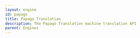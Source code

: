 ```yaml
---
layout: engine
id: papago
title: Papago Translation
description: The Papago Translation machine translation API
parent: Engines
---
```


